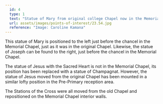 ```yaml
---
  id: 4
  type: 1
  text: "Statue of Mary from original college Chapel now in the Memorial Chapel."
  url: assets/images/points-of-interest/23.54.jpg
  reference: "Image: Caroline Kamana"
---
```

This statue of Mary is positioned to the left just before the chancel in the Memorial Chapel, just as it was in the original Chapel. Likewise, the statue of Joseph can be found to the right, just before the chancel in the Memorial Chapel.

The statue of Jesus with the Sacred Heart is not in the Memorial Chapel, its position has been replaced with a statue of Champagnat. However, the statue of Jesus moved from the original Chapel has been mounted in a similar lofty position in the Pre-Primary reception area.

The Stations of the Cross were all moved from the old Chapel and repositioned on the Memorial Chapel interior walls.
        